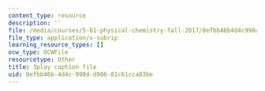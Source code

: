 ```yaml
---
content_type: resource
description: ''
file: /media/courses/5-61-physical-chemistry-fall-2017/8efbb46b4d4c998dd98681c61cca03be_zR6vXHHQZZA.srt
file_type: application/x-subrip
learning_resource_types: []
ocw_type: OCWFile
resourcetype: Other
title: 3play caption file
uid: 8efbb46b-4d4c-998d-d986-81c61cca03be
---
```

